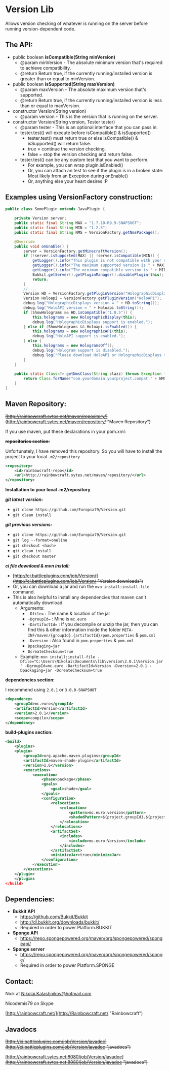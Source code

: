 Version Lib
======
Allows version checking of whatever is running on the server 
before running version-dependent code.


The API:
---
- public boolean **isCompatible(**String minVersion**)**
  * @param minVersion - The absolute minimum version that's required to achieve compatibility.
  * @return Return true, if the currently running/installed version is greater than or equal to minVersion.
- public boolean **isSupported(**String maxVersion**)**
  * @param maxVersion - The absolute maximum version that's supported.
  * @return Return true, if the currently running/installed version is less than or equal to maxVersion.
- constructor Version(String version)
  * @param version - This is the version that is running on the server.
- constructor Version(String version, Tester tester)
  * @param tester - This is an optional interface that you can pass in.
  * tester.test() will execute before isCompatible() & isSupported()
    * tester.test() must return true or else isCompatible() & isSupported() will return false.
    * true = continue the version checking.
    * false = stop the version checking and return false.
  * tester.test() can be any custom test that you want to perform.
    * For example, you can wrap plugin.isEnabled()
    * Or, you can attach an test to see if the plugin is in a broken state: Most likely from an Exception during onEnable()
    * Or, anything else your heart desires :P
    
     

   
Examples using VersionFactory construction:
---
```java
public class SomePlugin extends JavaPlugin {
    
    private Version server;
    public static final String MAX = "1.7.10-R9.9-SNAPSHOT";
    public static final String MIN = "1.2.5";
    public static final String NMS = VersionFactory.getNmsPackage();

    @Override
    public void onEnable() {
        server = VersionFactory.getMinecraftVersion();
        if (!server.isSupported(MAX) || !server.isCompatible(MIN)) {
            getLogger().info("This plugin is not compatible with your server.");
            getLogger().info("The maximum supported version is " + MAX);
            getLogger().info("The minimum compatible version is " + MIN);
            Bukkit.getServer().getPluginManager().disablePlugin(this);
            return;
        }
        // ...
        Version HD = VersionFactory.getPluginVersion("HolographicDisplays");
        Version Holoapi = VersionFactory.getPluginVersion("HoloAPI");
        debug.log("HolographicDisplays version = " + HD.toString());
        debug.log("HoloAPI version = " + Holoapi.toString());
        if (ShowHolograms && HD.isCompatible("1.8.5")) {
            this.holograms = new HolographicDisplay(this);
            debug.log("HolographicDisplays support is enabled.");
        } else if (ShowHolograms && Holoapi.isEnabled()) {
            this.holograms = new HolographicAPI(this);
            debug.log("HoloAPI support is enabled.");
        } else {
            this.holograms = new HologramsOff();
            debug.log("Hologram support is disabled.");
            debug.log("Please download HoloAPI or HolographicDisplays to enable Hologram support.");
        }
    }
    
    public static Class<?> getNmsClass(String clazz) throws Exception {
        return Class.forName("com.yourdomain.yourproject.compat." + NMS + "." + clazz);
    }
}
```
  
  
Maven Repository:
---

~~[http://rainbowcraft.sytes.net/maven/repository/] (http://rainbowcraft.sytes.net/maven/repository/ "Maven Repository")~~

If you use maven, put these declarations in your pom.xml:

~~**repositories section:**~~

Unfortunately, I have removed this repository. So you will have to install the project to your local ```.m2/repository```

```xml
<repository>
    <id>rainbowcraft-repo</id>
    <url>http://rainbowcraft.sytes.net/maven/repository/</url>
</repository>
```

**Installation to your local .m2/repository**

***git latest version:***

* ```git clone https://github.com/Europia79/Version.git```
* ```git clean install```

***git previous versions:***
* ```git clone https://github.com/Europia79/Version.git```
* ```git log --format=oneline```
* ```git checkout <hash>```
* ```git clean install```
* ```git checkout master```

***ci file download & mvn install:***

* ~~[http://ci.battleplugins.com/job/Version/](http://ci.battleplugins.com/job/Version/ "Version downloads")~~
* Or, you can download a jar and run the ```mvn install:install-file``` command.
* This is also helpful to install any dependencies that maven can't automatically download.
  * Arguments: 
    * ```-Dfile=``` : The name & location of the jar
    * ```-DgroupId=``` : Mine is ```mc.euro```
    * ```-DartifactId=``` : If you decompile or unzip the jar, then you can find this & other information inside the folder ```META-INF/maven/{groupId}.{artifactId}/pom.properties``` & ```pom.xml```
    * ```-Dversion``` : Also found in ```pom.properties``` & ```pom.xml```
    * ```Dpackaging=jar```
    * ```DcreateChecksum=true```
  * Example: ```mvn install:install-file -Dfile="C:\Users\Nikolai\Documents\lib\version\2.0.1\Version.jar" -DgroupId=mc.euro -DartifactId=Version -Dversion=2.0.1 -Dpackaging=jar -DcreateChecksum=true```

**dependencies section:**

I recommend using ```2.0.1``` or ```3.0.0-SNAPSHOT```

```xml
<dependency>
    <groupId>mc.euro</groupId>
    <artifactId>Version</artifactId>
    <version>2.0.1</version>
    <scope>compile</scope>
</dependency>
```

**build-plugins section:**

```xml
<build>
    <plugins>
    <plugin>
        <groupId>org.apache.maven.plugins</groupId>
        <artifactId>maven-shade-plugin</artifactId>
        <version>1.6</version>
        <executions>
            <execution>
                <phase>package</phase>
                <goals>
                    <goal>shade</goal>
                </goals>
                <configuration>
                    <relocations>
                        <relocation>
                            <pattern>mc.euro.version</pattern>
                            <shadedPattern>${project.groupId}.${project.artifactId}.version</shadedPattern>
                        </relocation>
                    </relocations>
                    <artifactSet>
                        <includes>
                            <include>mc.euro:Version</include>
                        </includes>
                    </artifactSet>
                    <minimizeJar>true</minimizeJar>
                </configuration>
            </execution>
        </executions>
    </plugin>
    </plugins
</build>
```

Dependencies:
---

- **Bukkit API**
  * https://github.com/Bukkit/Bukkit
  * http://dl.bukkit.org/downloads/bukkit/
  * Required in order to power Platform.BUKKIT
- **Sponge API**
  * https://repo.spongepowered.org/maven/org/spongepowered/spongeapi/
- **Sponge server**
  * https://repo.spongepowered.org/maven/org/spongepowered/sponge/
  * Required in order to power Platform.SPONGE


Contact:
---

Nick at Nikolai.Kalashnikov@hotmail.com

Nicodemis79 on Skype


[http://rainbowcraft.net/](http://Rainbowcraft.net/ "Rainbowcraft")


Javadocs
---

~~[http://ci.battleplugins.com/job/Version/javadoc](http://ci.battleplugins.com/job/Version/javadoc "javadocs")~~

~~[http://rainbowcraft.sytes.net:8080/job/Version/javadoc](http://rainbowcraft.sytes.net:8080/job/Version/javadoc "javadocs")~~
